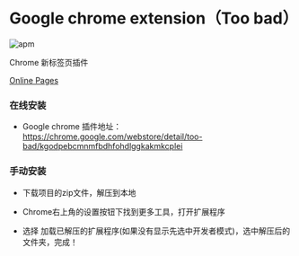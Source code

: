 # Google chrome extension（Too bad）

![apm](https://img.shields.io/apm/l/vim-mode.svg)

Chrome 新标签页插件

[Online Pages](https://oracle128g.github.io/toobad/)

### 在线安装

- Google chrome 插件地址：https://chrome.google.com/webstore/detail/too-bad/kgodpebcmnmfbdhfohdlggkakmkcplei

### 手动安装

- 下载项目的zip文件，解压到本地

- Chrome右上角的设置按钮下找到更多工具，打开扩展程序

- 选择 加载已解压的扩展程序(如果没有显示先选中开发者模式)，选中解压后的文件夹，完成！
